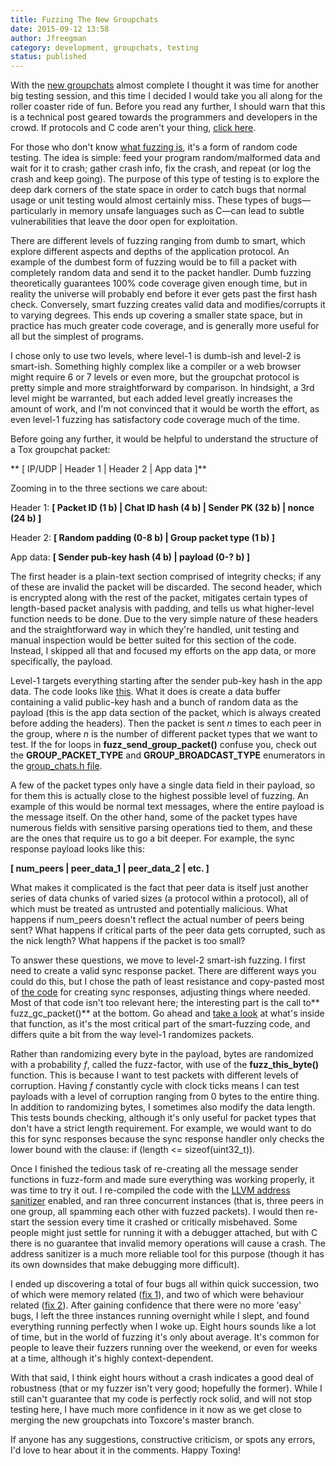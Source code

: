 ```yaml
---
title: Fuzzing The New Groupchats
date: 2015-09-12 13:58
author: Jfreegman
category: development, groupchats, testing
status: published
---
```


With the [new
groupchats](https://github.com/JFreegman/toxcore/blob/new_groupchats/docs/Group-Chats.md) almost
complete I thought it was time for another big testing session, and this
time I decided I would take you all along for the roller coaster ride of
fun. Before you read any further, I should warn that this is a technical
post geared towards the programmers and developers in the crowd. If
protocols and C code aren't your thing, [click
here](https://www.youtube.com/watch?v=KMFOVSWn0mI).

For those who don't know [what fuzzing
is](https://www.youtube.com/watch?v=Xnwodi2CBws), it's a form of random
code testing. The idea is simple: feed your program random/malformed
data and wait for it to crash; gather crash info, fix the crash, and
repeat (or log the crash and keep going). The purpose of this type of
testing is to explore the deep dark corners of the state space in order
to catch bugs that normal usage or unit testing would almost certainly
miss. These types of bugs—particularly in memory unsafe languages such
as C—can lead to subtle vulnerabilities that leave the door open for
exploitation.

There are different levels of fuzzing ranging from dumb to smart, which
explore different aspects and depths of the application protocol. An
example of the dumbest form of fuzzing would be to fill a packet with
completely random data and send it to the packet handler. Dumb fuzzing
theoretically guarantees 100% code coverage given enough time, but in
reality the universe will probably end before it ever gets past the
first hash check. Conversely, smart fuzzing creates valid data and
modifies/corrupts it to varying degrees. This ends up covering a smaller
state space, but in practice has much greater code coverage, and is
generally more useful for all but the simplest of programs.

I chose only to use two levels, where level-1 is dumb-ish and level-2 is
smart-ish. Something highly complex like a compiler or a web browser
might require 6 or 7 levels or even more, but the groupchat protocol is
pretty simple and more straightforward by comparison. In hindsight, a
3rd level might be warranted, but each added level greatly increases the
amount of work, and I'm not convinced that it would be worth the effort,
as even level-1 fuzzing has satisfactory code coverage much of the time.

Before going any further, it would be helpful to understand the
structure of a Tox groupchat packet:

** \[ IP/UDP | Header 1 | Header 2 | App data \]**

Zooming in to the three sections we care about:

Header 1: **\[ Packet ID (1 b) | Chat ID hash (4 b) | Sender PK
(32 b) | nonce (24 b) \]**

Header 2: **\[ Random padding (0-8 b) | Group packet type (1 b)
\]**

App data: **\[ Sender pub-key hash (4 b) | payload (0-? b) \]**

The first header is a plain-text section comprised of integrity checks;
if any of these are invalid the packet will be discarded. The second
header, which is encrypted along with the rest of the packet, mitigates
certain types of length-based packet analysis with padding, and tells us
what higher-level function needs to be done. Due to the very simple
nature of these headers and the straightforward way in which they're
handled, unit testing and manual inspection would be better suited for
this section of the code. Instead, I skipped all that and focused my
efforts on the app data, or more specifically, the payload.

Level-1 targets everything starting after the sender pub-key hash in the
app data. The code looks like
[this](https://gist.github.com/JFreegman/7240bd05519876a7f772). What it
does is create a data buffer containing a valid public-key hash and a
bunch of random data as the payload (this is the app data section of the
packet, which is always created before adding the headers). Then the
packet is sent _n_ times to each peer in the group, where _n_ is the
number of different packet types that we want to test. If the for loops
in **fuzz_send_group_packet()** confuse you, check out the
**GROUP_PACKET_TYPE** and **GROUP_BROADCAST_TYPE** enumerators in
the [group_chats.h
file](https://github.com/JFreegman/toxcore/blob/new_groupchats/toxcore/group_chats.h#L119).

A few of the packet types only have a single data field in their
payload, so for them this is actually close to the highest possible
level of fuzzing. An example of this would be normal text messages,
where the entire payload is the message itself. On the other hand, some
of the packet types have numerous fields with sensitive parsing
operations tied to them, and these are the ones that require us to go a
bit deeper. For example, the sync response payload looks like this:

**\[ num_peers | peer_data_1 | peer_data_2 | etc. \]**

What makes it complicated is the fact that peer data is itself just
another series of data chunks of varied sizes (a protocol within a
protocol), all of which must be treated as untrusted and potentially
malicious. What happens if num_peers doesn't reflect the actual number
of peers being sent? What happens if critical parts of the peer data
gets corrupted, such as the nick length? What happens if the packet is
too small?

To answer these questions, we move to level-2 smart-ish fuzzing. I first
need to create a valid sync response packet. There are different ways
you could do this, but I chose the path of least resistance and
copy-pasted most of [the
code](https://gist.github.com/JFreegman/9e317cc073f20e7be88e) for
creating sync responses, adjusting things where needed. Most of that
code isn't too relevant here; the interesting part is the call
to** fuzz_gc_packet()** at the bottom. Go ahead and [take
a look](https://gist.github.com/JFreegman/cc08d2f68a48bc34ff57) at
what's inside that function, as it's the most critical part of the
smart-fuzzing code, and differs quite a bit from the way level-1
randomizes packets.

Rather than randomizing every byte in the payload, bytes are randomized
with a probability _f_, called the fuzz-factor, with use of the
**fuzz_this_byte()** function. This is because I want to test packets
with different levels of corruption. Having _f_ constantly cycle with
clock ticks means I can test payloads with a level of corruption ranging
from 0 bytes to the entire thing. In addition to randomizing bytes, I
sometimes also modify the data length. This tests bounds checking,
although it's only useful for packet types that don't have a strict
length requirement. For example, we would want to do this for sync
responses because the sync response handler only checks the lower bound
with the clause: if (length &lt;= sizeof(uint32_t)).

Once I finished the tedious task of re-creating all the message sender
functions in fuzz-form and made sure everything was working properly, it
was time to try it out. I re-compiled the code with the [LLVM address
sanitizer](http://clang.llvm.org/docs/AddressSanitizer.html) enabled,
and ran three concurrent instances (that is, three peers in one group,
all spamming each other with fuzzed packets). I would then re-start the
session every time it crashed or critically misbehaved. Some people
might just settle for running it with a debugger attached, but with C
there is no guarantee that invalid memory operations will cause a crash.
The address sanitizer is a much more reliable tool for this purpose
(though it has its own downsides that make debugging more difficult).

I ended up discovering a total of four bugs all within quick succession,
two of which were memory related ([fix
1](https://github.com/JFreegman/toxcore/commit/1732318e05c8e3ddad67411eb59de999ee62db0d)),
and two of which were behaviour related ([fix
2](https://github.com/JFreegman/toxcore/commit/689ea6091ff2784c048380e22a8340b0c70f605e)).
After gaining confidence that there were no more 'easy' bugs, I left the
three instances running overnight while I slept, and found everything
running perfectly when I woke up. Eight hours sounds like a lot of time,
but in the world of fuzzing it's only about average. It's common for
people to leave their fuzzers running over the weekend, or even for
weeks at a time, although it's highly context-dependent.

With that said, I think eight hours without a crash indicates a good
deal of robustness (that or my fuzzer isn't very good; hopefully the
former). While I still can't guarantee that my code is perfectly rock
solid, and will not stop testing here, I have much more confidence in it
now as we get close to merging the new groupchats into Toxcore's master
branch.

If anyone has any suggestions, constructive criticism, or spots any
errors, I'd love to hear about it in the comments. Happy Toxing!
